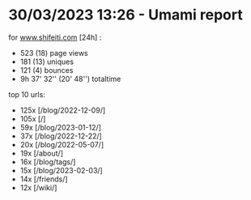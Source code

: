 # 30/03/2023 13:26 - Umami report
for www.shifeiti.com [24h] :

 - 523 (18) page views
 - 181 (13) uniques
 - 121 (4) bounces
 - 9h 37' 32'' (20' 48'') totaltime


top 10 urls:
 - 125x [/blog/2022-12-09/]
 - 105x [/]
 - 59x [/blog/2023-01-12/]
 - 37x [/blog/2022-12-22/]
 - 20x [/blog/2022-05-07/]
 - 19x [/about/]
 - 16x [/blog/tags/]
 - 15x [/blog/2023-02-03/]
 - 14x [/friends/]
 - 12x [/wiki/]


